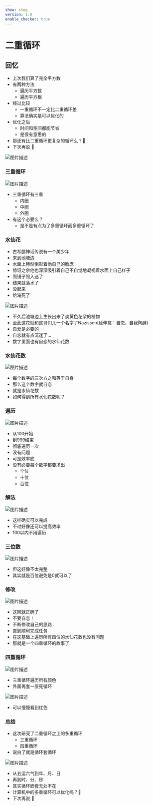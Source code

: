 ```yaml
---
show: step
version: 1.0
enable_checker: true
---
```


# 二重循环

## 回忆

- 上次我们算了完全平方数
- 有两种方法
	- 遍历平方数
	- 遍历平方根
- 经过比较
	- 一重循环不一定比二重循环差
	- 算法确实是可以优化的
- 优化之后
	- 时间和空间都能节省
	- 是很有意思的
- 那还有比二重循环更复杂的循环么？🤔
- 下次再说 👋

![图片描述](https://doc.shiyanlou.com/courses/uid1190679-20220508-1651978858528)

### 三重循环

![图片描述](https://doc.shiyanlou.com/courses/uid1190679-20211010-1633874922411)

- 三重循环有三重
	- 内圈
	- 中圈
	- 外圈
- 有这个必要么？
	- 是不是有点为了多重循环而多重循环了

### 水仙花

- 古希腊神话传说有一个美少年
- 来到池塘边
- 水面上赫然倒影着他自己的脸庞
- 惊讶之余他也深深吸引着自己不自觉地凝视着水面上自己样子
- 照镜子照入迷了
- 结果就落水了
- 没起来
- 给淹死了

![图片描述](https://doc.shiyanlou.com/courses/uid1190679-20220508-1651979460580)

- 不久后池塘边上生长出来了淡黄色花朵的植物
- 至此这花就和这哥们儿一个名字了Nazissen(延伸意：自恋，自我陶醉)
- 自爱是必要的
- 自恋就有点沉迷了...
- 数字里面也有自恋的水仙花数

### 水仙花数

![图片描述](https://doc.shiyanlou.com/courses/uid1190679-20220508-1651979644427)

- 每个数字的三次方之和等于自身
- 那么这个数字就自恋
- 就是水仙花数
- 如何得到所有水仙花数呢？

### 遍历

![图片描述](https://doc.shiyanlou.com/courses/uid1190679-20220508-1651979704440)

- 从100开始
- 到999结束
- 彻底遍历一次
- 没有问题
- 可是效率底
- 没有必要每个数字都要求出
	- 个位
	- 十位
	- 百位

### 解法

![图片描述](https://doc.shiyanlou.com/courses/uid1190679-20220508-1651980300171)

- 这样确实可以完成
- 不过好像还可以提高效率
- 100以内不用遍历

### 三位数

![图片描述](https://doc.shiyanlou.com/courses/uid1190679-20220508-1651980457632)

- 但这好像不太完整
- 其实就是百位避免是0就可以了

### 修改

![图片描述](https://doc.shiyanlou.com/courses/uid1190679-20220508-1651980617371)

- 这回就正确了
- 不要自恋！
- 不断修改自己的思路
- 直到顺利完成任务
- 在这基础上遍历所有四位的水仙花数也没有问题
- 那就是一个四重循环的故事了

### 四重循环

![图片描述](https://doc.shiyanlou.com/courses/uid1190679-20221106-1667708380054)

- 三重循环遍历所有颜色
- 外面再套一层死循环

![图片描述](https://doc.shiyanlou.com/courses/uid1190679-20221106-1667708407250)

- 可以慢慢看到红色

### 总结

- 这次研究了二重循环之上的多重循环
  - 三重循环
  - 四重循环
- 说白了就是循环套循环

![图片描述](https://doc.shiyanlou.com/courses/uid1190679-20221106-1667708830076)

- 从五运六气到年、月、日
- 再到时、分、秒
- 其实循环嵌套无处不在
- 计算机中的多重循环可以优化吗？🤔
- 下次再说 👋
